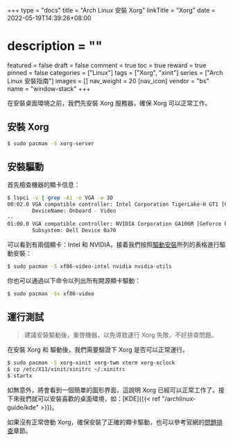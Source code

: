 +++
type = "docs"
title = "Arch Linux 安裝 Xorg"
linkTitle = "Xorg"
date = 2022-05-19T14:39:26+08:00
# description = ""
featured = false
draft = false
comment = true
toc = true
reward = true
pinned = false
categories = ["Linux"]
tags = ["Xorg", "xinit"]
series = ["Arch Linux 安裝指南"]
images = []
nav_weight = 20
[nav_icon]
vendor = "bs"
name = "window-stack"
+++

在安裝桌面環境之前，我們先安裝 Xorg 服務器，確保 Xorg 可以正常工作。

<!--more-->

## 安裝 Xorg

```bash
$ sudo pacman -S xorg-server
```

## 安裝驅動

首先檢查機器的顯卡信息：

```bash
$ lspci -v | grep -A1 -e VGA -e 3D
00:02.0 VGA compatible controller: Intel Corporation TigerLake-H GT1 [UHD Graphics] (rev 01) (prog-if 00 [VGA controller])
        DeviceName: Onboard - Video
--
01:00.0 VGA compatible controller: NVIDIA Corporation GA106M [GeForce RTX 3060 Mobile / Max-Q] (rev a1) (prog-if 00 [VGA controller])
        Subsystem: Dell Device 0a70
```

可以看到有兩個顯卡：Intel 和 NVIDIA，接着我們按照[驅動安裝](https://wiki.archlinux.org/title/Xorg#Driver_installation)所列的表格進行驅動安裝：

```bash
$ sudo pacman -S xf86-video-intel nvidia nvidia-utils
```

你也可以通過以下命令以列出所有開源顯卡驅動：

```bash
$ sudo pacman -Ss xf86-video
```

## 運行測試

> 建議安裝驅動後，重啓機器，以免導致運行 Xorg 失敗，不好排查問題。

在安裝 Xorg 和 驅動後，我們需要驗證下 Xorg 是否可以正常運行。

```bash
$ sudo pacman -S xorg-xinit xorg-twm xterm xorg-xclock
$ cp /etc/X11/xinit/xinitrc ~/.xinitrc
$ startx
```

如無意外，將會看到一個簡單的圖形界面，這說明 Xorg 已經可以正常工作了。接下來我們就可以安裝喜歡的桌面環境，如：[KDE]({{< ref "/archlinux-guide/kde" >}})。

如果沒有正常啓動 Xorg，確保安裝了正確的顯卡驅動，也可以參考官網的[問題排查](https://wiki.archlinux.org/title/Xorg#Troubleshooting)章節。
